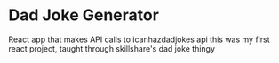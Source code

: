 # Dad Joke Generator

React app that makes API calls to icanhazdadjokes api 
this was my first react project, taught through skillshare's dad joke thingy 
